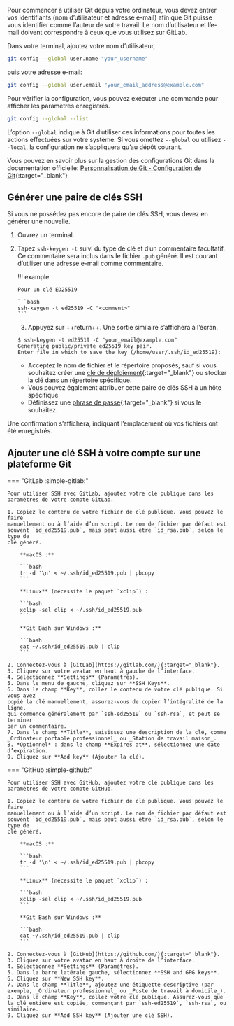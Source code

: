 Pour commencer à utiliser Git depuis votre ordinateur, vous devez entrer vos
identifiants (nom d’utilisateur et adresse e-mail) afin que Git puisse vous
identifier comme l’auteur de votre travail. Le nom d’utilisateur et l’e-mail
doivent correspondre à ceux que vous utilisez sur GitLab.

Dans votre terminal, ajoutez votre nom d’utilisateur,

```bash
git config --global user.name "your_username"
```

puis votre adresse e-mail:

```bash
git config --global user.email "your_email_address@example.com"
```

Pour vérifier la configuration, vous pouvez exécuter une commande pour afficher
les paramètres enregistrés.

```bash
git config --global --list
```

L’option `--global` indique à Git d’utiliser ces informations pour toutes les
actions effectuées sur votre système. Si vous omettez `--global` ou utilisez
`--local`, la configuration ne s’appliquera qu’au dépôt courant.

Vous pouvez en savoir plus sur la gestion des configurations Git dans la
documentation officielle:
[Personnalisation de Git - Configuration de Git](https://git-scm.com/book/fr/v2/Personnalisation-de-Git-Configuration-de-Git){:target="_blank"}

## Générer une paire de clés SSH

Si vous ne possédez pas encore de paire de clés SSH, vous devez en générer une nouvelle.

1.  Ouvrez un terminal.
2.  Tapez `ssh-keygen -t` suivi du type de clé et d’un commentaire facultatif. Ce commentaire sera inclus dans le fichier `.pub` généré. Il est courant d’utiliser une adresse e-mail comme commentaire.

	!!! example

		Pour un clé ED25519

		```bash
		ssh-keygen -t ed25519 -C "<comment>"
		```

	3.  Appuyez sur ++return++. Une sortie similaire s’affichera à l’écran.

	```console
	$ ssh-keygen -t ed25519 -C "your_email@example.com"
	Generating public/private ed25519 key pair.
	Enter file in which to save the key (/home/user/.ssh/id_ed25519):
	```

	- Acceptez le nom de fichier et le répertoire proposés, sauf si vous
		souhaitez créer une
		[clé de déploiement](https://docs.gitlab.com/ee/user/project/deploy_keys/index.html){:target="_blank"}
		ou stocker la clé dans un répertoire spécifique.
	- Vous pouvez également attribuer cette paire de clés SSH à un hôte spécifique
	- Définissez une [phrase de passe](https://www.ssh.com/ssh/passphrase/){:target="_blank"} si
		vous le souhaitez.

Une confirmation s’affichera, indiquant l’emplacement où vos fichiers ont été enregistrés.

## Ajouter une clé SSH à votre compte sur une plateforme Git

=== "GitLab :simple-gitlab:"

    Pour utiliser SSH avec GitLab, ajoutez votre clé publique dans les paramètres de votre compte GitLab.

	1. Copiez le contenu de votre fichier de clé publique. Vous pouvez le faire
	manuellement ou à l’aide d’un script. Le nom de fichier par défaut est
	souvent `id_ed25519.pub`, mais peut aussi être `id_rsa.pub`, selon le type de
	clé généré.

		**macOS :**

		```bash
		tr -d '\n' < ~/.ssh/id_ed25519.pub | pbcopy
		```

		**Linux** (nécessite le paquet `xclip`) :

		```bash
		xclip -sel clip < ~/.ssh/id_ed25519.pub
		```

		**Git Bash sur Windows :**

		```bash
		cat ~/.ssh/id_ed25519.pub | clip
		```

	2. Connectez-vous à [GitLab](https://gitlab.com/){:target="_blank"}.
	3. Cliquez sur votre avatar en haut à gauche de l’interface.
	4. Sélectionnez **Settings** (Paramètres).
	5. Dans le menu de gauche, cliquez sur **SSH Keys**.
	6. Dans le champ **Key**, collez le contenu de votre clé publique. Si vous avez
	copié la clé manuellement, assurez-vous de copier l’intégralité de la ligne,
	qui commence généralement par `ssh-ed25519` ou `ssh-rsa`, et peut se terminer
	par un commentaire.
	7. Dans le champ **Title**, saisissez une description de la clé, comme
	_Ordinateur portable professionnel_ ou _Station de travail maison_.
	8. *Optionnel* : dans le champ **Expires at**, sélectionnez une date d’expiration.
	9. Cliquez sur **Add key** (Ajouter la clé).

=== "GitHub :simple-github:"

    Pour utiliser SSH avec GitHub, ajoutez votre clé publique dans les paramètres de votre compte GitHub.

	1. Copiez le contenu de votre fichier de clé publique. Vous pouvez le faire
	manuellement ou à l’aide d’un script. Le nom de fichier par défaut est
	souvent `id_ed25519.pub`, mais peut aussi être `id_rsa.pub`, selon le type de
	clé généré.
	
		**macOS :**

		```bash
		tr -d '\n' < ~/.ssh/id_ed25519.pub | pbcopy
		```

		**Linux** (nécessite le paquet `xclip`) :

		```bash
		xclip -sel clip < ~/.ssh/id_ed25519.pub
		```

		**Git Bash sur Windows :**

		```bash
		cat ~/.ssh/id_ed25519.pub | clip
		```

    2. Connectez-vous à [GitHub](https://github.com/){:target="_blank"}.
	3. Cliquez sur votre avatar en haut à droite de l’interface.
	4. Sélectionnez **Settings** (Paramètres).
    5. Dans la barre latérale gauche, sélectionnez **SSH and GPG keys**.
    6. Cliquez sur **New SSH key**.
    7. Dans le champ **Title**, ajoutez une étiquette descriptive (par exemple, _Ordinateur professionnel_ ou _Poste de travail à domicile_).
    8. Dans le champ **Key**, collez votre clé publique. Assurez-vous que la clé entière est copiée, commençant par `ssh-ed25519`, `ssh-rsa`, ou similaire.
    9. Cliquez sur **Add SSH key** (Ajouter une clé SSH).